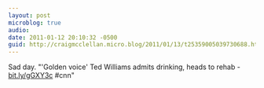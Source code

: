 ```yaml
---
layout: post
microblog: true
audio: 
date: 2011-01-12 20:10:32 -0500
guid: http://craigmcclellan.micro.blog/2011/01/13/t25359005039730688.html
---
```

Sad day. "'Golden voice' Ted Williams admits drinking, heads to rehab - [bit.ly/gGXY3c](http://bit.ly/gGXY3c) #cnn"
